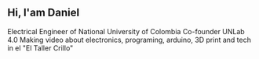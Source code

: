 ## Hi, I'am Daniel 

Electrical Engineer of National University of Colombia
Co-founder UNLab 4.0
Making video about electronics, programing, arduino, 3D print and tech in el "El Taller Crillo"

<!--
**Calsiferian/Calsiferian** is a ✨ _special_ ✨ repository because its `README.md` (this file) appears on your GitHub profile.

Here are some ideas to get you started:

- 🔭 I’m currently working on ...
- 🌱 I’m currently learning ...
- 👯 I’m looking to collaborate on ...
- 🤔 I’m looking for help with ...
- 💬 Ask me about ...
- 📫 How to reach me: ...
- 😄 Pronouns: ...
- ⚡ Fun fact: ...
-->
